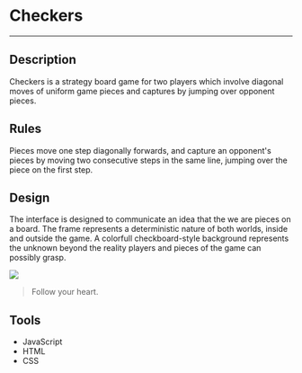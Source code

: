 # Checkers
--------

## Description
Checkers is a strategy board game for two players which involve diagonal moves of uniform game pieces and captures by jumping over opponent pieces.

## Rules
Pieces move one step diagonally forwards, and capture an opponent's pieces by moving two consecutive steps in the same line, jumping over the piece on the first step.

## Design
The interface is designed to communicate an idea that the we are pieces on a board. The frame represents a deterministic nature of both worlds, inside and outside the game. A colorfull checkboard-style background represents the unknown beyond the reality players and pieces of the game can possibly grasp.

![](../images/ScreenShot.png)

> Follow your heart.

## Tools
* JavaScript
* HTML
* CSS
